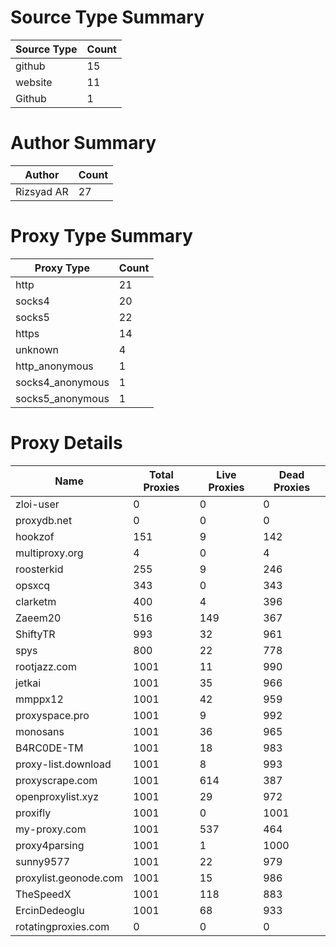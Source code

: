 # Source Type Summary

| Source Type | Count |
|-------------|-------|
| github | 15 |
| website | 11 |
| Github | 1 |


# Author Summary

| Author | Count |
|--------|-------|
| Rizsyad AR | 27 |


# Proxy Type Summary

| Proxy Type | Count |
|------------|-------|
| http | 21 |
| socks4 | 20 |
| socks5 | 22 |
| https | 14 |
| unknown | 4 |
| http_anonymous | 1 |
| socks4_anonymous | 1 |
| socks5_anonymous | 1 |


# Proxy Details

| Name | Total Proxies | Live Proxies | Dead Proxies |
|------|---------------|--------------|---------------|
| zloi-user | 0 | 0 | 0 |
| proxydb.net | 0 | 0 | 0 |
| hookzof | 151 | 9 | 142 |
| multiproxy.org | 4 | 0 | 4 |
| roosterkid | 255 | 9 | 246 |
| opsxcq | 343 | 0 | 343 |
| clarketm | 400 | 4 | 396 |
| Zaeem20 | 516 | 149 | 367 |
| ShiftyTR | 993 | 32 | 961 |
| spys | 800 | 22 | 778 |
| rootjazz.com | 1001 | 11 | 990 |
| jetkai | 1001 | 35 | 966 |
| mmppx12 | 1001 | 42 | 959 |
| proxyspace.pro | 1001 | 9 | 992 |
| monosans | 1001 | 36 | 965 |
| B4RC0DE-TM | 1001 | 18 | 983 |
| proxy-list.download | 1001 | 8 | 993 |
| proxyscrape.com | 1001 | 614 | 387 |
| openproxylist.xyz | 1001 | 29 | 972 |
| proxifly | 1001 | 0 | 1001 |
| my-proxy.com | 1001 | 537 | 464 |
| proxy4parsing | 1001 | 1 | 1000 |
| sunny9577 | 1001 | 22 | 979 |
| proxylist.geonode.com | 1001 | 15 | 986 |
| TheSpeedX | 1001 | 118 | 883 |
| ErcinDedeoglu | 1001 | 68 | 933 |
| rotatingproxies.com | 0 | 0 | 0 |
